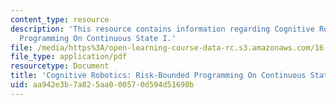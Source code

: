 ```yaml
---
content_type: resource
description: 'This resource contains information regarding Cognitive Robotics: Risk-Bounded
  Programming On Continuous State I.'
file: /media/https%3A/open-learning-course-data-rc.s3.amazonaws.com/16-412j-cognitive-robotics-spring-2016/aa942e3b7a825aa000570d594d51690b_MIT16_412JS16_L22.pdf
file_type: application/pdf
resourcetype: Document
title: 'Cognitive Robotics: Risk-Bounded Programming On Continuous State I'
uid: aa942e3b-7a82-5aa0-0057-0d594d51690b
---
```

